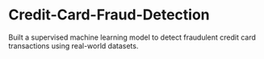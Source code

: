 # Credit-Card-Fraud-Detection
Built a supervised machine learning model to detect fraudulent credit card transactions using real-world datasets.
